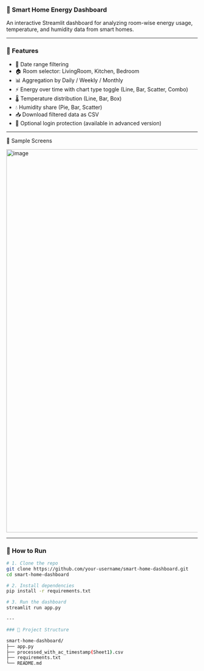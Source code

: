 ### 🏡 Smart Home Energy Dashboard

An interactive Streamlit dashboard for analyzing room-wise energy usage, temperature, and humidity data from smart homes.

---
### 🌟 Features

- 📅 Date range filtering
- 🏠 Room selector: LivingRoom, Kitchen, Bedroom
- 📊 Aggregation by Daily / Weekly / Monthly
- ⚡ Energy over time with chart type toggle (Line, Bar, Scatter, Combo)
- 🌡️ Temperature distribution (Line, Bar, Box)
- 💧 Humidity share (Pie, Bar, Scatter)
- 📥 Download filtered data as CSV
- 🔐 Optional login protection (available in advanced version)

---
📸 Sample Screens

<img width="1920" height="1008" alt="image" src="https://github.com/user-attachments/assets/54793758-14ae-41cb-b0cf-b6a7e1424ce1" />

---

### 🚀 How to Run

```bash
# 1. Clone the repo
git clone https://github.com/your-username/smart-home-dashboard.git
cd smart-home-dashboard

# 2. Install dependencies
pip install -r requirements.txt

# 3. Run the dashboard
streamlit run app.py

---

### 📁 Project Structure

smart-home-dashboard/
├── app.py
├── processed_with_ac_timestamp(Sheet1).csv
├── requirements.txt
└── README.md

